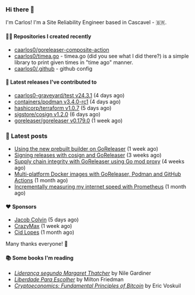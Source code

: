 ### Hi there 👋

I'm Carlos! I'm a Site Reliability Engineer based in Cascavel - 🇧🇷.

#### 👨‍💻 Repositories I created recently
- [caarlos0/goreleaser-composite-action](https://github.com/caarlos0/goreleaser-composite-action)
- [caarlos0/timea.go](https://github.com/caarlos0/timea.go) - timea.go (did you see what I did there?) is a simple library to print given times in &#34;time ago&#34; manner.
- [caarlos0/.github](https://github.com/caarlos0/.github) - github config

#### 🚀 Latest releases I've contributed to


- [caarlos0-graveyard/test v24.3.1](https://github.com/caarlos0-graveyard/test/releases/tag/v24.3.1) (4 days ago)
- [containers/podman v3.4.0-rc1](https://github.com/containers/podman/releases/tag/v3.4.0-rc1) (4 days ago)
- [hashicorp/terraform v1.0.7](https://github.com/hashicorp/terraform/releases/tag/v1.0.7) (5 days ago)
- [sigstore/cosign v1.2.0](https://github.com/sigstore/cosign/releases/tag/v1.2.0) (6 days ago)
- [goreleaser/goreleaser v0.179.0](https://github.com/goreleaser/goreleaser/releases/tag/v0.179.0) (1 week ago)

### 📄 Latest posts
- [Using the new prebuilt builder on GoReleaser](https://carlosbecker.com/posts/goreleaser-prebuilt/) (1 week ago)
- [Signing releases with cosign and GoReleaser](https://carlosbecker.com/posts/goreleaser-cosign/) (3 weeks ago)
- [Supply chain integrity with GoReleaser using Go mod proxy](https://carlosbecker.com/posts/supply-chain-goreleaser-go-mod-proxy/) (4 weeks ago)
- [Multi-platform Docker images with GoReleaser, Podman and GitHub Actions](https://carlosbecker.com/posts/goreleaser-actions-podman/) (1 month ago)
- [Incrementally measuring my internet speed with Prometheus](https://carlosbecker.com/posts/speedtest-prometheus/) (1 month ago)

#### ❤️ Sponsors
- [Jacob Colvin](https://github.com/MacroPower) (5 days ago)
- [CrazyMax](https://github.com/crazy-max) (1 week ago)
- [Cid Lopes](https://github.com/supercid) (1 month ago)

Many thanks everyone! 🙏

#### 📚 Some books I'm reading
- _[Liderança segundo Margaret Thatcher](https://www.goodreads.com/book/show/58997000-lideran-a-segundo-margaret-thatcher)_ by Nile Gardiner
- _[Liberdade Para Escolher](https://www.goodreads.com/book/show/17238591-liberdade-para-escolher)_ by Milton Friedman
- _[Cryptoeconomics: Fundamental Principles of Bitcoin](https://www.goodreads.com/book/show/56919322-cryptoeconomics)_ by Eric Voskuil
